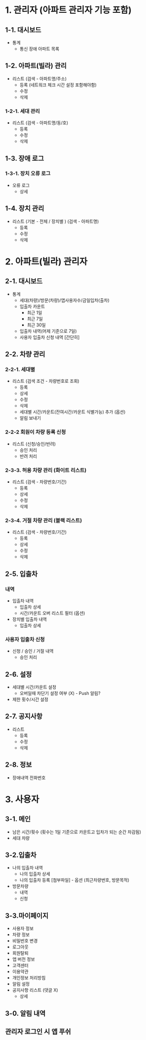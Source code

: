 # 1. 관리자 (아파트 관리자 기능 포함)
## 1-1. 대시보드
- 통계
  - 통신 장애 아파트 목록

## 1-2. 아파트(빌라) 관리
- 리스트 (검색 - 아파트명/주소)
    - 등록 (네트워크 체크 시간 설정 포함해야함)
    - 수정 
    - 삭제
### 1-2-1. 세대 관리
- 리스트 (검색 - 아파트명/동/호)
    - 등록
    - 수정
    - 삭제

## 1-3. 장애 로그
### 1-3-1. 장치 오류 로그
- 오류 로그
  - 상세

## 1-4. 장치 관리
- 리스트 (기본 - 전체 / 장치별 ) (검색 - 아파트명)
    - 등록
    - 수정
    - 삭제

# 2. 아파트(빌라) 관리자
## 2-1. 대시보드
- 통계
  - 세대(차량)/방문(차량)/앱사용자수/금일입차(출차)
  - 입출차 카운트 
    - 최근 1일
    - 최근 7일
    - 최근 30일
  - 입출차 내역(어제 기준으로 7일)
  - 사용자 입출차 신청 내역 [간단히]


## 2-2. 차량 관리
### 2-2-1. 세대별 
- 리스트 (검색 조건 - 차량번호로 조회)
  - 등록
  - 상세
  - 수정
  - 삭제
  - 세대별 시간/카운트(잔여시간/카운트 식별가능) 추가 (옵션)
  - 알림 보내기
### 2-2-2 회원이 차량 등록 신청 
- 리스트 (신청/승인/반려)
  - 승인 처리
  - 반려 처리
### 2-3-3. 허용 차량 관리 (화이트 리스트)
- 리스트 (검색 - 차량번호/기간)
    - 등록
    - 상세
    - 수정
    - 삭제
### 2-3-4. 거절 차량 관리 (블랙 리스트)
- 리스트 (검색 - 차량번호/기간)
    - 등록
    - 상세
    - 수정
    - 삭제

## 2-5. 입출차
### 내역
- 입출차 내역 
  - 입출차 상세
  - 시간/카운트 오버 리스트 필터 (옵션)
- 장치별 입출차 내역
  - 입출차 상세
### 사용자 입출차 신청 
- 신청 / 승인 / 거절 내역
  - 승인 처리

## 2-6. 설정
- 세대별 시간/카운트 설정
  - 오버일때 차단기 설정 여부 (X) - Push 알림? 
- 제한 횟수/시간 설정

## 2-7. 공지사항 
- 리스트 
  - 등록
  - 수정
  - 삭제

## 2-8. 정보
- 장애내역 전화번호


# 3. 사용자
## 3-1. 메인
- 남은 시간/횟수 (횟수는 1일 기준으로 카운트고 입차가 되는 순간 차감됨)
- 세대 차량

## 3-2.입출차
- 나의 입출차 내역
  - 나의 입출차 상세 
  - 나의 입출차 등록 [첨부파일] - 옵션 (최근차량번호, 방문목적)
- 방문차량 
  - 내역
  - 신청

## 3-3.마이페이지
- 사용자 정보
- 차량 정보
- 비밀번호 변경
- 로그아웃
- 회원탈퇴
- 앱 버전 정보
- 고객센터
- 이용약관
- 개인정보 처리방침
- 알림 설정
- 공지사항 리스트 (댓글 X)
    - 상세

## 3-0. 알림 내역

## 관리자 로그인 시 앱 푸쉬 